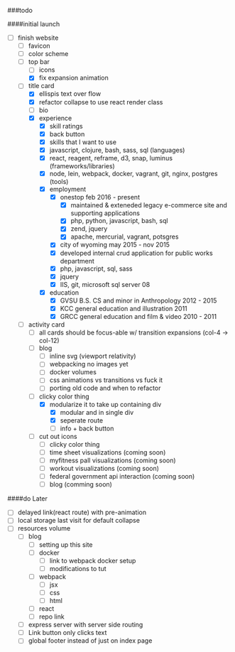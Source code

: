 ###todo 

####initial launch
- [ ] finish website
  - [ ] favicon
  - [ ] color scheme
  - [ ] top bar
    - [ ] icons
    - [x] fix expansion animation
  - [ ] title card
    - [x] ellispis text over flow
    - [x] refactor collapse to use react render class
    - [ ] bio
    - [x] experience
      - [x] skill ratings 
      - [x] back button
      - [x] skills that I want to use
       - [x] javascript, clojure, bash, sass, sql (languages)
       - [x] react, reagent, reframe, d3, snap, luminus (frameworks/libraries)
       - [x] node, lein, webpack, docker, vagrant, git, nginx, postgres (tools)
      - [x] employment
        - [x] onestop feb 2016 - present
          - [x] maintained & exteneded legacy e-commerce site and supporting applications
          - [x] php, python, javascript, bash, sql
          - [x] zend, jquery
          - [x] apache, mercurial, vagrant, potsgres
        - [x] city of wyoming may 2015 - nov 2015
         - [x] developed internal crud application for public works department
         - [x] php, javascript, sql, sass
         - [x] jquery
         - [x] IIS, git, microsoft sql server 08
      - [x] education
        - [x] GVSU B.S. CS and minor in Anthropology 2012 - 2015
        - [x] KCC general education and illustration 2011
        - [x] GRCC general education and film & video 2010 - 2011
  - [ ] activity card
    - [ ] all cards should be focus-able w/ transition expansions (col-4 -> col-12)
    - [ ] blog
      - [ ] inline svg (viewport relativity)
      - [ ] webpacking no images yet
      - [ ] docker volumes
      - [ ] css animations vs transitions vs fuck it
      - [ ] porting old code and when to refactor
    - [ ] clicky color thing
      - [x] modularize it to take up containing div
        - [x] modular and in single div
        - [x] seperate route
        - [ ] info + back button
    - [ ] cut out icons
      - [ ] clicky color thing
      - [ ] time sheet visualizations (coming soon)
      - [ ] myfitness pall visualizations (coming soon)
      - [ ] workout visualizations (coming soon)
      - [ ] federal government api interaction (coming soon)
      - [ ] blog (comming soon)

####do Later
- [ ] delayed link(react route) with pre-animation
- [ ] local storage last visit for default collapse
- [ ] resources volume
    - [ ] blog
      - [ ] setting up this site
      - [ ] docker
        - [ ] link to webpack docker setup
        - [ ] modifications to tut
      - [ ] webpack
        - [ ] jsx
        - [ ] css
        - [ ] html
      - [ ] react
      - [ ] repo link
  - [ ] express server with server side routing
  - [ ] Link button only clicks text
  - [ ] global footer instead of just on index page
